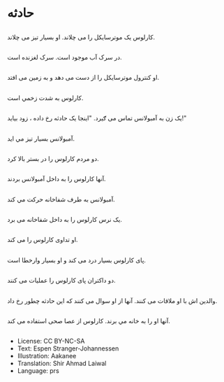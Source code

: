 # حادثه

##
کارلوس یک موترسایکل را می چلاند. او بسيار تيز می چلاند.

##
در سرک آب موجود است. سرک لغزنده است.

##
او کنترول موترسایکل را از دست می دهد و به زمين می افتد.

##
کارلوس به شدت زخمي است.

##
یک زن به آمبولانس تماس می ګیرد. "اينجا يک حادثه رخ داده ، زود بیاید!"

##
آمبولانس بسيار تيز مي اید.

##
دو مردم کارلوس را در بستر بالا کرد.

##
آنها کارلوس را به داخل آمبولانس بردند.

##
آمبولانس به طرف شفاخانه حرکت مي کند.

##
يک نرس کارلوس را به داخل شفاخانه می برد.

##
او تداوی کارلوس را می کند.

##
پای کارلوس بسیار درد می کند و او بسیار وارخطا است.

##
دو داکتران پای کارلوس را عملیات می کنند.

##
والدين اش با او ملاقات می کنند. آنها از او سوال می کنند که این حادثه چطور رخ داد.

##
آنها او را به خانه مي برند. کارلوس از عصا صحی استفاده می کند.

##
* License: CC BY-NC-SA
* Text: Espen Stranger-Johannessen
* Illustration: Aakanee
* Translation: Shir Ahmad Laiwal
* Language: prs
